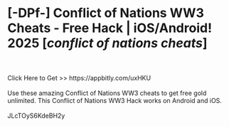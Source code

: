 # [-DPf-] Conflict of Nations WW3 Cheats - Free Hack | iOS/Android! 2025 [*conflict of nations cheats*]
<br>
<br>Click Here to Get >> https://appbitly.com/uxHKU

<br>
<br>Use these amazing Conflict of Nations WW3 cheats to get free gold unlimited. This Conflict of Nations WW3 Hack works on Android and iOS.
<br>
<br>JLcTOyS6KdeBH2y

